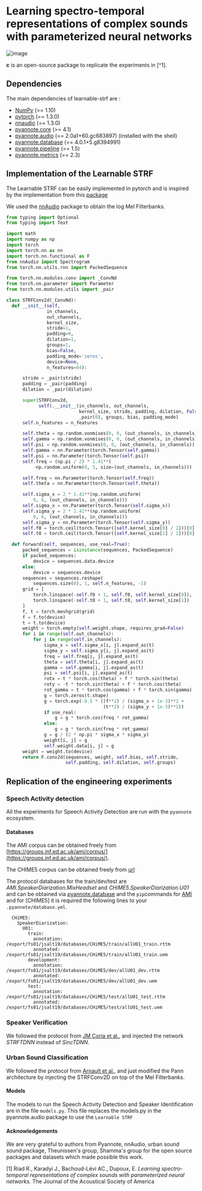 Learning spectro-temporal representations of complex sounds with parameterized neural networks
=============

![image](https://user-images.githubusercontent.com/8396578/117989727-da7d8180-b33c-11eb-9d0e-ad9b4f87d2d0.png)


**c** is an open-source package to replicate the experiments in [^1]. 
 
 
## Dependencies

The main dependencies of learnable-strf are :
* [NumPy](https://numpy.org/>) (>= 1.10)
* [pytorch](https://www.pytorch.org/>) (== 1.3.0)
* [nnaudio](https://github.com/KinWaiCheuk/nnAudio/>) (== 1.3.0) 
* [pyannote.core](http://pyannote.github.io/pyannote-core/>) (>= 4.1)
* [pyannote.audio](http://pyannote.github.io/pyannote-audio/>) (== 2.0a1+60.gc683897) (installed with the shell)
* [pyannote.database](http://pyannote.github.io/pyannote-database/>) (== 4.0.1+5.g8394991)
* [pyannote.pipeline](http://pyannote.github.io/pyannote-pipeline/>) (==  1.5)
* [pyannote.metrics](http://pyannote.github.io/pyannote-metrics/>) (==  2.3)


 ## Implementation of the Learnable STRF

The Learnable STRF can be easily implemented in pytorch and is inspired by the implementation from this [package](https://github.com/iKintosh/GaborNet)

We used the [nnAudio](https://github.com/KinWaiCheuk/nnAudio) package to obtain the log Mel Filterbanks.
```python
from typing import Optional
from typing import Text

import math
import numpy as np
import torch
import torch.nn as nn
import torch.nn.functional as F
from nnAudio import Spectrogram
from torch.nn.utils.rnn import PackedSequence

from torch.nn.modules.conv import _ConvNd
from torch.nn.parameter import Parameter
from torch.nn.modules.utils import _pair

class STRFConv2d(_ConvNd):
  def __init__(self,
               in_channels,
               out_channels,
               kernel_size,
               stride=1,
               padding=0,
               dilation=1,
               groups=1,
               bias=False,
               padding_mode='zeros',
               device=None,
               n_features=64):

      stride = _pair(stride)
      padding = _pair(padding)
      dilation = _pair(dilation)

      super(STRFConv2d,
            self).__init__(in_channels, out_channels,
                           kernel_size, stride, padding, dilation, False,
                           _pair(0), groups, bias, padding_mode)
      self.n_features = n_features

      self.theta = np.random.vonmises(0, 0, (out_channels, in_channels))
      self.gamma = np.random.vonmises(0, 0, (out_channels, in_channels))
      self.psi = np.random.vonmises(0, 0, (out_channels, in_channels))
      self.gamma = nn.Parameter(torch.Tensor(self.gamma))
      self.psi = nn.Parameter(torch.Tensor(self.psi))
      self.freq = (np.pi / 2) * 1.41**(
          -np.random.uniform(0, 5, size=(out_channels, in_channels)))

      self.freq = nn.Parameter(torch.Tensor(self.freq))
      self.theta = nn.Parameter(torch.Tensor(self.theta))

      self.sigma_x = 2 * 1.41**(np.random.uniform(
          0, 6, (out_channels, in_channels)))
      self.sigma_x = nn.Parameter(torch.Tensor(self.sigma_x))
      self.sigma_y = 2 * 1.41**(np.random.uniform(
          0, 6, (out_channels, in_channels)))
      self.sigma_y = nn.Parameter(torch.Tensor(self.sigma_y))
      self.f0 = torch.ceil(torch.Tensor([self.kernel_size[0] / 2]))[0]
      self.t0 = torch.ceil(torch.Tensor([self.kernel_size[1] / 2]))[0]

  def forward(self, sequences, use_real=True):
      packed_sequences = isinstance(sequences, PackedSequence)
      if packed_sequences:
          device = sequences.data.device
      else:
          device = sequences.device
      sequences = sequences.reshape(
          sequences.size(0), 1, self.n_features, -1)
      grid = [
          torch.linspace(-self.f0 + 1, self.f0, self.kernel_size[0]),
          torch.linspace(-self.t0 + 1, self.t0, self.kernel_size[1])
      ]
      f, t = torch.meshgrid(grid)
      f = f.to(device)
      t = t.to(device)
      weight = torch.empty(self.weight.shape, requires_grad=False)
      for i in range(self.out_channels):
          for j in range(self.in_channels):
              sigma_x = self.sigma_x[i, j].expand_as(t)
              sigma_y = self.sigma_y[i, j].expand_as(t)
              freq = self.freq[i, j].expand_as(t)
              theta = self.theta[i, j].expand_as(t)
              gamma = self.gamma[i, j].expand_as(t)
              psi = self.psi[i, j].expand_as(t)
              rotx = t * torch.cos(theta) + f * torch.sin(theta)
              roty = -t * torch.sin(theta) + f * torch.cos(theta)
              rot_gamma = t * torch.cos(gamma) + f * torch.sin(gamma)
              g = torch.zeros(t.shape)
              g = torch.exp(-0.5 * ((f**2) / (sigma_x + 1e-3)**2 +
                                    (t**2) / (sigma_y + 1e-3)**2))
              if use_real:
                  g = g * torch.cos(freq * rot_gamma)
              else:
                  g = g * torch.sin(freq * rot_gamma)
              g = g / (2 * np.pi * sigma_x * sigma_y)
              weight[i, j] = g
              self.weight.data[i, j] = g
      weight = weight.to(device)
      return F.conv2d(sequences, weight, self.bias, self.stride,
                      self.padding, self.dilation, self.groups)

```

## Replication of the engineering experiments

### Speech Activity detection
All the experiments for Speech Activity Detection are run with the `pyannote` ecosystem.
#### Databases

The AMI corpus can be obtained freely from [https://groups.inf.ed.ac.uk/ami/corpus/](https://groups.inf.ed.ac.uk/ami/corpus/).

The CHIME5 corpus can be obtained freely from [url](http://spandh.dcs.shef.ac.uk/chime_challenge/CHiME5/data.html)

The protocol databases for the train/dev/test are _AMI.SpeakerDiarization.MixHeadset_ and  _CHiME5.SpeakerDiarization.U01_ and can be obtained via [pyannote.database](https://github.com/pyannote/pyannote-database) and the `pip`commands for [AMI](https://github.com/pyannote/pyannote-db-odessa-ami) and for  [CHIME5] it is required the following lines to your `.pyannote/database.yml`.


```shell script
  CHiME5:
    SpeakerDiarization:
      U01:
        train:
          annotation: /export/fs01/jsalt19/databases/CHiME5/train/allU01_train.rttm
          annotated: /export/fs01/jsalt19/databases/CHiME5/train/allU01_train.uem
        development:
          annotation: /export/fs01/jsalt19/databases/CHiME5/dev/allU01_dev.rttm
          annotated: /export/fs01/jsalt19/databases/CHiME5/dev/allU01_dev.uem
        test:
          annotation: /export/fs01/jsalt19/databases/CHiME5/test/allU01_test.rttm
          annotated: /export/fs01/jsalt19/databases/CHiME5/test/allU01_test.uem
 ```
 
 ### Speaker Verification
 
 We followed the protocol from [JM Coria et al.](https://github.com/juanmc2005/SpeakerEmbeddingLossComparison), and injected the network _STRFTDNN_ instead of _SincTDNN_.
 
 ### Urban Sound Classification
 
 We followed the protocol from [Arnault et al.](https://github.com/multitel-ai/urban-sound-classification-and-comparison), and just modified the Pann architecture by injecting the STRFConv2D on top of the Mel Filterbanks. 
 
 #### Models
 
 The models to run the Speech Activity Detection and Speaker Identification are in the file `models.py`. This file replaces the models.py in the pyannote.audio package to use the `Learnable STRF`
  
  
  #### Acknowledgements
  We are very grateful to authors from Pyannote, nnAudio, urban sound sound package, Theunissen's group, Shamma's group for the open source packages and datasets which made possible this work. 
 

 
 [1] Riad R., Karadyi J., Bachoud-Lévi AC., Dupoux, E.
   *Learning spectro-temporal representations of complex sounds with parameterized neural networks.*
   The Journal of the Acoustical Society of America
